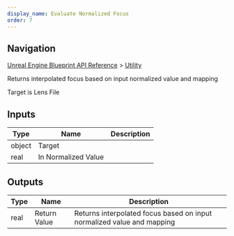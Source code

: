 ```yaml
---
display_name: Evaluate Normalized Focus
order: 7
---
```

## Navigation

[Unreal Engine Blueprint API Reference](https://dev.epicgames.com/documentation/en-us/unreal-engine/BlueprintAPI) > [Utility](https://dev.epicgames.com/documentation/en-us/unreal-engine/BlueprintAPI/Utility)

Returns interpolated focus based on input normalized value and mapping

Target is Lens File

## Inputs

| Type | Name | Description |
| --- | --- | --- |
| object | Target |  |
| real | In Normalized Value |  |

## Outputs

| Type | Name | Description |
| --- | --- | --- |
| real | Return Value | Returns interpolated focus based on input normalized value and mapping |
